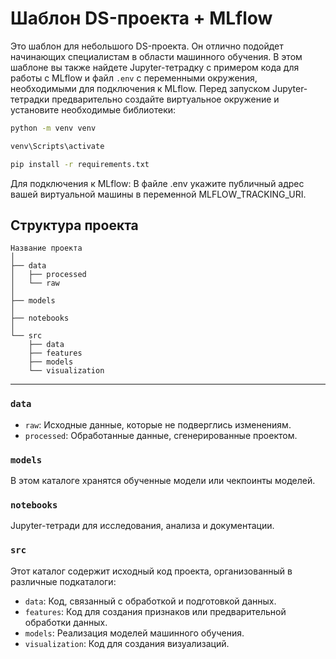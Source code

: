 # Шаблон DS-проекта + MLflow

Это шаблон для небольшого DS-проекта. Он отлично подойдет начинающих специалистам в области машинного обучения. В этом шаблоне вы также найдете Jupyter-тетрадку с примером кода для работы с MLflow и файл `.env` с переменными окружения, необходимыми для подключения к MLflow.
Перед запуском Jupyter-тетрадки предварительно создайте виртуальное окружение и установите необходимые библиотеки:
   ```bash
   python -m venv venv

   venv\Scripts\activate

   pip install -r requirements.txt 
   ```

Для подключения к MLflow:
В файле .env укажите публичный адрес вашей виртуальной машины в переменной MLFLOW_TRACKING_URI.


## Структура проекта

    Название проекта
    │
    ├── data
    │   ├── processed
    │   └── raw
    │
    ├── models
    │
    ├── notebooks
    │
    └── src
        ├── data
        ├── features
        ├── models
        └── visualization
--------





### `data`

- `raw`: Исходные данные, которые не подверглись изменениям.
- `processed`: Обработанные данные, сгенерированные проектом.

### `models`

В этом каталоге хранятся обученные модели или чекпоинты моделей.

### `notebooks`

Jupyter-тетради для исследования, анализа и документации.

### `src`

Этот каталог содержит исходный код проекта, организованный в различные подкаталоги:

- `data`: Код, связанный с обработкой и подготовкой данных.
- `features`: Код для создания признаков или предварительной обработки данных.
- `models`: Реализация моделей машинного обучения.
- `visualization`: Код для создания визуализаций.
